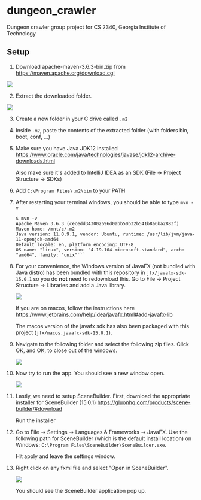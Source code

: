 # dungeon_crawler

Dungeon crawler group project for CS 2340, Georgia Institute of Technology

## Setup

1. Download apache-maven-3.6.3-bin.zip from https://maven.apache.org/download.cgi

![](docs/maven_download.PNG)

2. Extract the downloaded folder.

![](docs/extract.png)

3. Create a new folder in your C drive called `.m2`

4. Inside `.m2`, paste the contents of the extracted folder (with folders bin, boot, conf, ...)

5. Make sure you have Java JDK12 installed https://www.oracle.com/java/technologies/javase/jdk12-archive-downloads.html

    Also make sure it's added to IntelliJ IDEA as an SDK (File -> Project Structure -> SDKs)

6. Add `C:\Program Files\.m2\bin` to your PATH

7. After restarting your terminal windows, you should be able to type `mvn -v`

    ```
    $ mvn -v
    Apache Maven 3.6.3 (cecedd343002696d0abb50b32b541b8a6ba2883f)
    Maven home: /mnt/c/.m2
    Java version: 11.0.9.1, vendor: Ubuntu, runtime: /usr/lib/jvm/java-11-openjdk-amd64
    Default locale: en, platform encoding: UTF-8
    OS name: "linux", version: "4.19.104-microsoft-standard", arch: "amd64", family: "unix"```
   
8. For your convenience, the Windows version of JavaFX (not bundled with Java distro) has been bundled with this
  repository in `jfx/javafx-sdk-15.0.1` so you do **not** need to redownload this. Go to File -> Project Structure ->
   Libraries and add a Java library.
   
   ![](docs/libraries.png)

    If you are on macos, follow the instructions here https://www.jetbrains.com/help/idea/javafx.html#add-javafx-lib

    The macos version of the javafx sdk has also been packaged with this project (`jfx/macos.javafx-sdk-15.0.1`).

9. Navigate to the following folder and select the following zip files. Click OK, and OK, to close out of the windows.

    ![](docs/select_libraries.PNG)

10. Now try to run the app. You should see a new window open.

    ![](docs/run.png)

11. Lastly, we need to setup SceneBuilder. First, download the appropriate installer for SceneBuilder (15.0.1) 
    https://gluonhq.com/products/scene-builder/#download
    
    Run the installer

12. Go to File -> Settings -> Languages & Frameworks -> JavaFX. Use the following path for SceneBuilder (which is the
    default install location) on Windows: `C:\Program Files\SceneBuilder\SceneBuilder.exe`.
    
    Hit apply and leave the settings window.

13. Right click on any fxml file and select "Open in SceneBuilder".

    ![](docs/scenebuilder.png)

    You should see the SceneBuilder application pop up.
